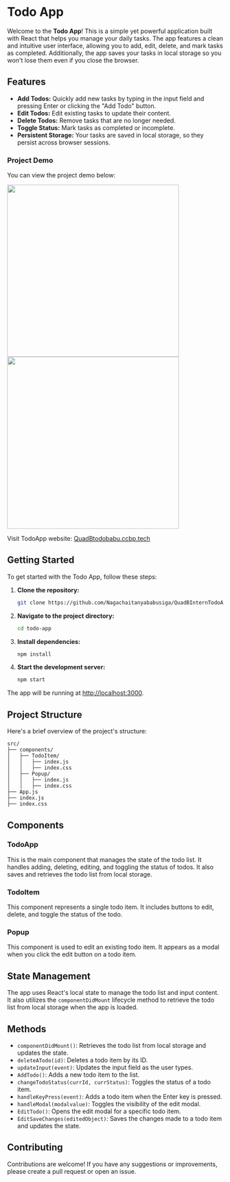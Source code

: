 # Todo App

Welcome to the **Todo App**! This is a simple yet powerful application built with React that helps you manage your daily tasks. The app features a clean and intuitive user interface, allowing you to add, edit, delete, and mark tasks as completed. Additionally, the app saves your tasks in local storage so you won't lose them even if you close the browser.

## Features

- **Add Todos:** Quickly add new tasks by typing in the input field and pressing Enter or clicking the "Add Todo" button.
- **Edit Todos:** Edit existing tasks to update their content.
- **Delete Todos:** Remove tasks that are no longer needed.
- **Toggle Status:** Mark tasks as completed or incomplete.
- **Persistent Storage:** Your tasks are saved in local storage, so they persist across browser sessions.

### Project Demo

You can view the project demo below:

<img src="https://s12.gifyu.com/images/StbRS.gif" width="400" />
<img src="https://s10.gifyu.com/images/Stb82.gif" width="400" />


Visit TodoApp website: [QuadBtodobabu.ccbp.tech](https://QuadBtodobabu.ccbp.tech)


## Getting Started

To get started with the Todo App, follow these steps:

1. **Clone the repository:**

    ```sh
    git clone https://github.com/Nagachaitanyababusiga/QuadBInternTodoApp.git
    ```

2. **Navigate to the project directory:**

    ```sh
    cd todo-app
    ```

3. **Install dependencies:**

    ```sh
    npm install
    ```

4. **Start the development server:**

    ```sh
    npm start
    ```

The app will be running at [http://localhost:3000](http://localhost:3000).

## Project Structure

Here's a brief overview of the project's structure:

```plaintext
src/
├── components/
│   ├── TodoItem/
│   │   ├── index.js
│   │   ├── index.css
│   ├── Popup/
│   │   ├── index.js
│   │   ├── index.css
├── App.js
├── index.js
├── index.css
```

## Components

### TodoApp
This is the main component that manages the state of the todo list. It handles adding, deleting, editing, and toggling the status of todos. It also saves and retrieves the todo list from local storage.

### TodoItem
This component represents a single todo item. It includes buttons to edit, delete, and toggle the status of the todo.

### Popup
This component is used to edit an existing todo item. It appears as a modal when you click the edit button on a todo item.

## State Management
The app uses React's local state to manage the todo list and input content. It also utilizes the `componentDidMount` lifecycle method to retrieve the todo list from local storage when the app is loaded.

## Methods

- `componentDidMount()`: Retrieves the todo list from local storage and updates the state.
- `deleteATodo(id)`: Deletes a todo item by its ID.
- `updateInput(event)`: Updates the input field as the user types.
- `AddTodo()`: Adds a new todo item to the list.
- `changeTodoStatus(currId, currStatus)`: Toggles the status of a todo item.
- `handleKeyPress(event)`: Adds a todo item when the Enter key is pressed.
- `handleModal(modalvalue)`: Toggles the visibility of the edit modal.
- `EditTodo()`: Opens the edit modal for a specific todo item.
- `EditSaveChanges(editedObject)`: Saves the changes made to a todo item and updates the state.

## Contributing
Contributions are welcome! If you have any suggestions or improvements, please create a pull request or open an issue.
